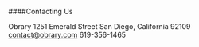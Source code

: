 ####Contacting Us

Obrary
1251 Emerald Street
San Diego, California 92109
[contact@obrary.com](mailto:contact@obrary.com)
619-356-1465
